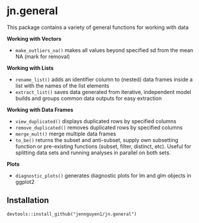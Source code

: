 # jn.general

This package contains a variety of general functions for working with data

**Working with Vectors**
- `make_outliers_na()` makes all values beyond specified sd from the mean NA (mark for removal)

**Working with Lists**
- `rename_list()` adds an identifier column to (nested) data frames inside a list with the names of the list elements
- `extract_list()` saves data generated from iterative, independent model builds and groups common data outputs for easy extraction

**Working with Data Frames**
- `view_duplicated()` displays duplicated rows by specified columns
- `remove_duplicated()` removes duplicated rows by specified columns
- `merge_mult()` merge multiple data frames
- `to_be()` returns the subset and anti-subset, supply own subsetting function or pre-existing functions (subset, filter, distinct, etc). Useful for splitting data sets and running analyses in parallel on both sets.

**Plots**
- `diagnostic_plots()` generates diagnostic plots for lm and glm objects in ggplot2

## Installation
`devtools::install_github("jennguyen1/jn.general")`
